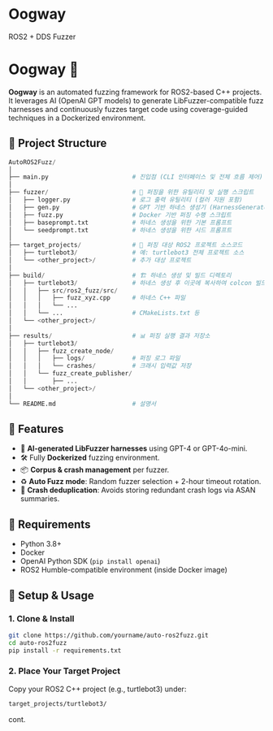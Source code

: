 # Oogway
ROS2 + DDS Fuzzer

# Oogway 🐢

**Oogway** is an automated fuzzing framework for ROS2-based C++ projects. It leverages AI (OpenAI GPT models) to generate LibFuzzer-compatible fuzz harnesses and continuously fuzzes target code using coverage-guided techniques in a Dockerized environment.


## 📁 Project Structure
```python
AutoROS2Fuzz/
│
├── main.py                       # 진입점 (CLI 인터페이스 및 전체 흐름 제어)
│
├── fuzzer/                       # 🔧 퍼징을 위한 유틸리티 및 실행 스크립트
│   ├── logger.py                 # 로그 출력 유틸리티 (컬러 지원 포함)
│   ├── gen.py                    # GPT 기반 하네스 생성기 (HarnessGenerator 클래스)
│   ├── fuzz.py                   # Docker 기반 퍼징 수행 스크립트
│   ├── baseprompt.txt            # 하네스 생성을 위한 기본 프롬프트
│   └── seedprompt.txt            # 하네스 생성을 위한 시드 프롬프트
│
├── target_projects/              # 🎯 퍼징 대상 ROS2 프로젝트 소스코드
│   ├── turtlebot3/               # 예: turtlebot3 전체 프로젝트 소스
│   └── <other_project>/          # 추가 대상 프로젝트
│
├── build/                        # 🏗️ 하네스 생성 및 빌드 디렉토리
│   ├── turtlebot3/               # 하네스 생성 후 이곳에 복사하여 colcon 빌드
│   │   ├── src/ros2_fuzz/src/
│   │   │   ├── fuzz_xyz.cpp      # 하네스 C++ 파일
│   │   │   └── ...
│   │   └── ...                   # CMakeLists.txt 등
│   └── <other_project>/
│
├── results/                      # 📊 퍼징 실행 결과 저장소
│   ├── turtlebot3/
│   │   ├── fuzz_create_node/
│   │   │   ├── logs/             # 퍼징 로그 파일
│   │   │   └── crashes/          # 크래시 입력값 저장
│   │   └── fuzz_create_publisher/
│   │       ├── ...
│   └── <other_project>/
│
└── README.md                     # 설명서
```


## 🚀 Features

- 🧠 **AI-generated LibFuzzer harnesses** using GPT-4 or GPT-4o-mini.
- 🛠️ Fully **Dockerized** fuzzing environment.
- 📦 **Corpus & crash management** per fuzzer.
- ♻️ **Auto Fuzz mode**: Random fuzzer selection + 2-hour timeout rotation.
- 🧼 **Crash deduplication**: Avoids storing redundant crash logs via ASAN summaries.

## 🧰 Requirements

- Python 3.8+
- Docker
- OpenAI Python SDK (`pip install openai`)
- ROS2 Humble-compatible environment (inside Docker image)

## 🔧 Setup & Usage

### 1. Clone & Install

```bash
git clone https://github.com/yourname/auto-ros2fuzz.git
cd auto-ros2fuzz
pip install -r requirements.txt
```

### 2. Place Your Target Project
Copy your ROS2 C++ project (e.g., turtlebot3) under:

```bash
target_projects/turtlebot3/
```

cont.
